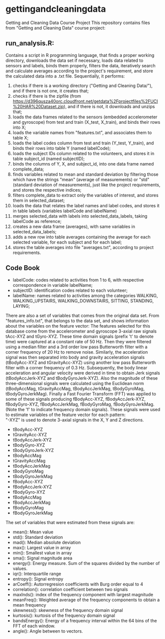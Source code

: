 # gettingandcleaningdata
Getting and Cleaning Data Course Project
This repository contains files from "Getting and Cleaning Data" course project:
## run_analysis.R:
Contains a script in R programming language, that finds a proper working directory, downloads the data set if necessary, loads data related to sensors and labels, binds them properly, filters the data, iteratively search and calculate averages according to the project's requirement, and store the calculated data into a .txt file. Sequentially, it performs:
1. checks if there is a working directory ("Getting and Cleaning Data/"), and if there is not one, it creates that;
2. checks if there is the zipfile (from https://d396qusza40orc.cloudfront.net/getdata%2Fprojectfiles%2FUCI%20HAR%20Dataset.zip), and if there is not, it downloads and unzips that;
3. loads the data frames related to the sensors (embedded accelerometer and gyroscope) from test and train (X_test, X_train), and binds their rows into X;
4. loads the variable names from "features.txt", and associates them to table X;
5. loads the label codes column from test and train (Y_test, Y_train), and binds their rows into table Y (named labelCode);
6. loads the subject IDs column related to the volunteers, and stores it in table subject_id (named subjectID);
7. binds the columns of Y, X, and subject_id, into one data frame named complete_data;
8. finds variables related to mean and standard deviation by filtering those which have the strings "mean" (average of measurements) or "std" (standard deviation of measurements), just like the project requirements, and stores the respective indices;
9. filters complete_data to extract only the variables of interest, and stores them in selected_dataset;
10. loads the data that relates the label names and label codes, and stores it in table labels (variables labelCode and labelName)
11. merges selected_data with labels into selected_data_labels, taking labelCode as reference;
12. creates a new data frame (averages), with same variables in selected_data_labels;
13. adds a new row into table averages containing the average for each selected variable, for each subject and for each label;
14. stores the table averages into file "averages.txt", according to project requirements.

## Code Book

- labelCode: codes related to activities from 1 to 6, with respective correspondence in variable labelName;
- subjectID: identification codes related to each volunteer;
- labelName: names related to activities among the categories WALKING, WALKING_UPSTAIRS, WALKING_DOWNSTAIRS, SITTING, STANDING, LAYING;

There are also a set of variables that comes from the original data set. From "features_info.txt", that belongs to the data set, and shows information about the variables on the feature vector:
The features selected for this database come from the accelerometer and gyroscope 3-axial raw signals tAcc-XYZ and tGyro-XYZ. These time domain signals (prefix 't' to denote time) were captured at a constant rate of 50 Hz. Then they were filtered using a median filter and a 3rd order low pass Butterworth filter with a corner frequency of 20 Hz to remove noise. Similarly, the acceleration signal was then separated into body and gravity acceleration signals (tBodyAcc-XYZ and tGravityAcc-XYZ) using another low pass Butterworth filter with a corner frequency of 0.3 Hz. 
Subsequently, the body linear acceleration and angular velocity were derived in time to obtain Jerk signals (tBodyAccJerk-XYZ and tBodyGyroJerk-XYZ). Also the magnitude of these three-dimensional signals were calculated using the Euclidean norm (tBodyAccMag, tGravityAccMag, tBodyAccJerkMag, tBodyGyroMag, tBodyGyroJerkMag). 
Finally a Fast Fourier Transform (FFT) was applied to some of these signals producing fBodyAcc-XYZ, fBodyAccJerk-XYZ, fBodyGyro-XYZ, fBodyAccJerkMag, fBodyGyroMag, fBodyGyroJerkMag. (Note the 'f' to indicate frequency domain signals). 
These signals were used to estimate variables of the feature vector for each pattern:  
"-XYZ" is used to denote 3-axial signals in the X, Y and Z directions.
- tBodyAcc-XYZ
- tGravityAcc-XYZ
- tBodyAccJerk-XYZ
- tBodyGyro-XYZ
- tBodyGyroJerk-XYZ
- tBodyAccMag
- tGravityAccMag
- tBodyAccJerkMag
- tBodyGyroMag
- tBodyGyroJerkMag
- fBodyAcc-XYZ
- fBodyAccJerk-XYZ
- fBodyGyro-XYZ
- fBodyAccMag
- fBodyAccJerkMag
- fBodyGyroMag
- fBodyGyroJerkMag

The set of variables that were estimated from these signals are:
- mean(): Mean value
- std(): Standard deviation
- mad(): Median absolute deviation 
- max(): Largest value in array
- min(): Smallest value in array
- sma(): Signal magnitude area
- energy(): Energy measure. Sum of the squares divided by the number of values. 
- iqr(): Interquartile range 
- entropy(): Signal entropy
- arCoeff(): Autorregresion coefficients with Burg order equal to 4
- correlation(): correlation coefficient between two signals
- maxInds(): index of the frequency component with largest magnitude
- meanFreq(): Weighted average of the frequency components to obtain a mean frequency
- skewness(): skewness of the frequency domain signal 
- kurtosis(): kurtosis of the frequency domain signal 
- bandsEnergy(): Energy of a frequency interval within the 64 bins of the FFT of each window.
- angle(): Angle between to vectors.
